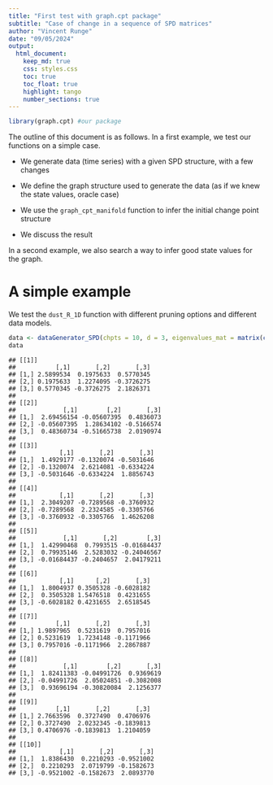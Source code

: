 ```yaml
---
title: "First test with graph.cpt package"
subtitle: "Case of change in a sequence of SPD matrices"
author: "Vincent Runge"
date: "09/05/2024"
output:
  html_document:
    keep_md: true
    css: styles.css
    toc: true
    toc_float: true
    highlight: tango
    number_sections: true
---
```






```r
library(graph.cpt) #our package
```

The outline of this document is as follows. In a first example, we test our functions on a simple case. 

- We generate data (time series) with a given SPD structure, with a few changes

- We define the graph structure used to generate the data (as if we knew the state values, oracle case)

- We use the `graph_cpt_manifold` function to infer the initial change point structure

- We discuss the result

In a second example, we also search a way to infer good state values for the graph. 

# A simple example

We test the `dust_R_1D` function with different pruning options and different data models.


```r
data <- dataGenerator_SPD(chpts = 10, d = 3, eigenvalues_mat = matrix(c(1,2,3),3,1))
data
```

```
## [[1]]
##           [,1]       [,2]       [,3]
## [1,] 2.5899534  0.1975633  0.5770345
## [2,] 0.1975633  1.2274095 -0.3726275
## [3,] 0.5770345 -0.3726275  2.1826371
## 
## [[2]]
##             [,1]        [,2]       [,3]
## [1,]  2.69456154 -0.05607395  0.4836073
## [2,] -0.05607395  1.28634102 -0.5166574
## [3,]  0.48360734 -0.51665738  2.0190974
## 
## [[3]]
##            [,1]       [,2]       [,3]
## [1,]  1.4929177 -0.1320074 -0.5031646
## [2,] -0.1320074  2.6214081 -0.6334224
## [3,] -0.5031646 -0.6334224  1.8856743
## 
## [[4]]
##            [,1]       [,2]       [,3]
## [1,]  2.3049207 -0.7289568 -0.3760932
## [2,] -0.7289568  2.2324585 -0.3305766
## [3,] -0.3760932 -0.3305766  1.4626208
## 
## [[5]]
##             [,1]       [,2]        [,3]
## [1,]  1.42990468  0.7993515 -0.01684437
## [2,]  0.79935146  2.5283032 -0.24046567
## [3,] -0.01684437 -0.2404657  2.04179211
## 
## [[6]]
##            [,1]      [,2]       [,3]
## [1,]  1.8004937 0.3505328 -0.6028182
## [2,]  0.3505328 1.5476518  0.4231655
## [3,] -0.6028182 0.4231655  2.6518545
## 
## [[7]]
##           [,1]       [,2]       [,3]
## [1,] 1.9897965  0.5231619  0.7957016
## [2,] 0.5231619  1.7234148 -0.1171966
## [3,] 0.7957016 -0.1171966  2.2867887
## 
## [[8]]
##             [,1]        [,2]       [,3]
## [1,]  1.82411383 -0.04991726  0.9369619
## [2,] -0.04991726  2.05024851 -0.3082008
## [3,]  0.93696194 -0.30820084  2.1256377
## 
## [[9]]
##           [,1]       [,2]       [,3]
## [1,] 2.7663596  0.3727490  0.4706976
## [2,] 0.3727490  2.0232345 -0.1839813
## [3,] 0.4706976 -0.1839813  1.2104059
## 
## [[10]]
##            [,1]       [,2]       [,3]
## [1,]  1.8386430  0.2210293 -0.9521002
## [2,]  0.2210293  2.0719799 -0.1582673
## [3,] -0.9521002 -0.1582673  2.0893770
```

